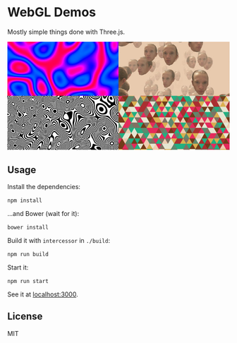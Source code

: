 # WebGL Demos

Mostly simple things done with Three.js.

![WebGL demos](screenshot.jpg)

## Usage

Install the dependencies:

    npm install

...and Bower (wait for it):

    bower install

Build it with `intercessor` in `./build`:

    npm run build

Start it:

    npm run start

See it at [localhost:3000](http://localhost:3000).

## License

MIT
